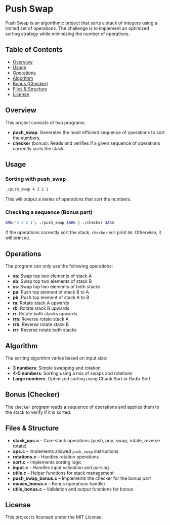 # Push Swap

Push Swap is an algorithmic project that sorts a stack of integers using a limited set of operations. The challenge is to implement an optimized sorting strategy while minimizing the number of operations.

## Table of Contents
- [Overview](#overview)
- [Usage](#usage)
- [Operations](#operations)
- [Algorithm](#algorithm)
- [Bonus (Checker)](#bonus-checker)
- [Files & Structure](#files--structure)
- [License](#license)

## Overview
This project consists of two programs:

- **push_swap**: Generates the most efficient sequence of operations to sort the numbers.
- **checker** (bonus): Reads and verifies if a given sequence of operations correctly sorts the stack.

## Usage
### Sorting with push_swap
```sh
./push_swap 4 3 2 1
```
This will output a series of operations that sort the numbers.

### Checking a sequence (Bonus part)
```sh
ARG="4 3 2 1"; ./push_swap $ARG | ./checker $ARG
```
If the operations correctly sort the stack, `checker` will print `OK`. Otherwise, it will print `KO`.

## Operations
The program can only use the following operations:

- **sa**: Swap top two elements of stack A
- **sb**: Swap top two elements of stack B
- **ss**: Swap top two elements of both stacks
- **pa**: Push top element of stack B to A
- **pb**: Push top element of stack A to B
- **ra**: Rotate stack A upwards
- **rb**: Rotate stack B upwards
- **rr**: Rotate both stacks upwards
- **rra**: Reverse rotate stack A
- **rrb**: Reverse rotate stack B
- **rrr**: Reverse rotate both stacks

## Algorithm
The sorting algorithm varies based on input size:
- **3 numbers**: Simple swapping and rotation
- **4-5 numbers**: Sorting using a mix of swaps and rotations
- **Large numbers**: Optimized sorting using Chunk Sort or Radix Sort

## Bonus (Checker)
The `checker` program reads a sequence of operations and applies them to the stack to verify if it is sorted.

## Files & Structure
- **stack_ops.c** – Core stack operations (push, pop, swap, rotate, reverse rotate)
- **ops.c** – Implements allowed `push_swap` instructions
- **rotations.c** – Handles rotation operations
- **sort.c** – Implements sorting logic
- **input.c** – Handles input validation and parsing
- **utils.c** – Helper functions for stack management
- **push_swap_bonus.c** – Implements the checker for the bonus part
- **moves_bonus.c** – Bonus operations handler
- **utils_bonus.c** – Validation and output functions for bonus

## License
This project is licensed under the MIT License.


